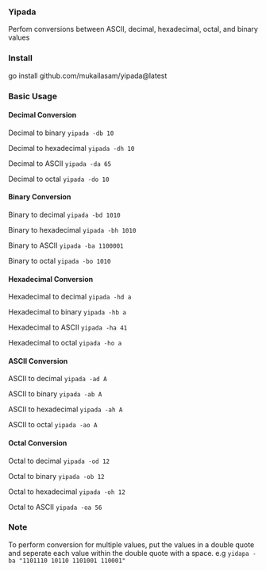 ### Yipada
Perfom conversions between ASCII, decimal, hexadecimal, octal, and binary values

### Install
go install github.com/mukailasam/yipada@latest

### Basic Usage

#### Decimal Conversion

Decimal to binary
`
yipada -db 10
`

Decimal to hexadecimal
`
yipada -dh 10
`

Decimal to ASCII
`
yipada -da 65
`

Decimal to octal
`
yipada -do 10
`

#### Binary Conversion

Binary to decimal
`
yipada -bd 1010
`

Binary to hexadecimal
`
yipada -bh 1010
`

Binary to ASCII
`
yipada -ba 1100001
`

Binary to octal
`
yipada -bo 1010
`
#### Hexadecimal Conversion

Hexadecimal to decimal
`
yipada -hd a
`

Hexadecimal to binary
`
yipada -hb a
`

Hexadecimal to ASCII
`
yipada -ha 41
`

Hexadecimal to octal
`
yipada -ho a
`

#### ASCII Conversion

ASCII to decimal
`
yipada -ad A
`

ASCII to binary
`
yipada -ab A
`

ASCII to hexadecimal
`
yipada -ah A
`

ASCII to octal
`
yipada -ao A
`

#### Octal Conversion

Octal to decimal
`
yipada -od 12
`

Octal to binary
`
yipada -ob 12
`

Octal to hexadecimal
`
yipada -oh 12
`

Octal to ASCII
`
yipada -oa 56
`

### Note
To perform conversion for multiple values, put the values in a double quote and seperate each value within the double quote with a space.
e.g
`
yidapa -ba "1101110 10110 1101001 110001"
`